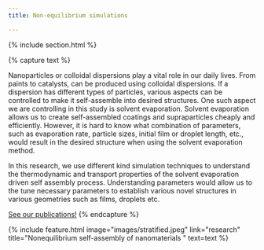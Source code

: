 ```yaml
---
title: Non-equilibrium simulations

---
```


{% include section.html %}
<!--  -->
{% capture text %}

<!-- Add text -->
Nanoparticles or colloidal dispersions play a vital role in our daily lives. From paints to catalysts, can be produced using colloidal dispersions. If a dispersion has different types of particles, various aspects can be controlled to make it self-assemble into desired structures. One such aspect we are controlling in this study is solvent evaporation. Solvent evaporation allows us to create self-assembled coatings and supraparticles cheaply and efficiently. However, it is hard to know what combination of parameters, such as evaporation rate, particle sizes, initial film or droplet length, etc., would result in the desired structure when using the solvent evaporation method.

In this research, we use different kind simulation techniques to understand the thermodynamic and transport properties of the solvent evaporation driven self assembly process. Understanding parameters would allow us to the tune necessary parameters to establish various novel structures in various geometries such as films, droplets etc. 

[See our publications!](../../publications/)
{% endcapture %}

{%
  include feature.html
  image="images/stratified.jpeg"
  link="research"
  title="Nonequilibrium self-assembly of nanomaterials "
  text=text
%}
<!--  -->
